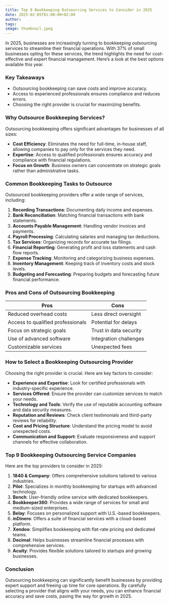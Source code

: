 ```yaml
---
title: Top 9 Bookkeeping Outsourcing Services to Consider in 2025
date: 2025-02-05T01:00:00+02:00
author:
tags:
image: thumbnail.jpeg
---
```


In 2025, businesses are increasingly turning to bookkeeping outsourcing services to streamline their financial operations. With 37% of small businesses opting for these services, the trend highlights the need for cost-effective and expert financial management. Here’s a look at the best options available this year.

### Key Takeaways

*   Outsourcing bookkeeping can save costs and improve accuracy.
*   Access to experienced professionals ensures compliance and reduces errors.
*   Choosing the right provider is crucial for maximizing benefits.

### Why Outsource Bookkeeping Services?

Outsourcing bookkeeping offers significant advantages for businesses of all sizes:

*   **Cost Efficiency**: Eliminates the need for full-time, in-house staff, allowing companies to pay only for the services they need.
*   **Expertise**: Access to qualified professionals ensures accuracy and compliance with financial regulations.
*   **Focus on Growth**: Business owners can concentrate on strategic goals rather than administrative tasks.

### Common Bookkeeping Tasks to Outsource

Outsourced bookkeeping providers offer a wide range of services, including:

1.  **Recording Transactions**: Documenting daily income and expenses.
2.  **Bank Reconciliation**: Matching financial transactions with bank statements.
3.  **Accounts Payable Management**: Handling vendor invoices and payments.
4.  **Payroll Processing**: Calculating salaries and managing tax deductions.
5.  **Tax Services**: Organizing records for accurate tax filings.
6.  **Financial Reporting**: Generating profit and loss statements and cash flow reports.
7.  **Expense Tracking**: Monitoring and categorizing business expenses.
8.  **Inventory Management**: Keeping track of inventory costs and stock levels.
9.  **Budgeting and Forecasting**: Preparing budgets and forecasting future financial performance.

### Pros and Cons of Outsourcing Bookkeeping

| Pros | Cons |
| --- | --- |
| Reduced overhead costs | Less direct oversight |
| Access to qualified professionals | Potential for delays |
| Focus on strategic goals | Trust in data security |
| Use of advanced software | Integration challenges |
| Customizable services | Unexpected fees |

### How to Select a Bookkeeping Outsourcing Provider

Choosing the right provider is crucial. Here are key factors to consider:

*   **Experience and Expertise**: Look for certified professionals with industry-specific experience.
*   **Services Offered**: Ensure the provider can customize services to match your needs.
*   **Technology and Tools**: Verify the use of reputable accounting software and data security measures.
*   **Reputation and Reviews**: Check client testimonials and third-party reviews for reliability.
*   **Cost and Pricing Structure**: Understand the pricing model to avoid unexpected costs.
*   **Communication and Support**: Evaluate responsiveness and support channels for effective collaboration.

### Top 9 Bookkeeping Outsourcing Service Companies

Here are the top providers to consider in 2025:

1.  **1840 & Company**: Offers comprehensive solutions tailored to various industries.
2.  **Pilot**: Specializes in monthly bookkeeping for startups with advanced technology.
3.  **Bench**: User-friendly online service with dedicated bookkeepers.
4.  **Bookkeeper360**: Provides a wide range of services for small and medium-sized enterprises.
5.  **Belay**: Focuses on personalized support with U.S.-based bookkeepers.
6.  **inDinero**: Offers a suite of financial services with a cloud-based platform.
7.  **Xendoo**: Simplifies bookkeeping with flat-rate pricing and dedicated teams.
8.  **Decimal**: Helps businesses streamline financial processes with comprehensive services.
9.  **Acuity**: Provides flexible solutions tailored to startups and growing businesses.

### Conclusion

Outsourcing bookkeeping can significantly benefit businesses by providing expert support and freeing up time for core operations. By carefully selecting a provider that aligns with your needs, you can enhance financial accuracy and save costs, paving the way for growth in 2025.
